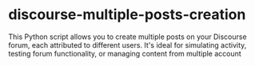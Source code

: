 # discourse-multiple-posts-creation
This Python script allows you to create multiple posts on your Discourse forum, each attributed to different users. It's ideal for simulating activity, testing forum functionality, or managing content from multiple account

